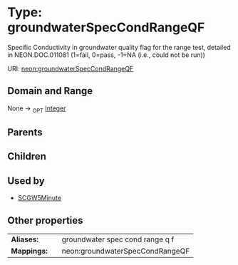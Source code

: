 
# Type: groundwaterSpecCondRangeQF


Specific Conductivity in groundwater quality flag for the range test, detailed in NEON.DOC.011081 (1=fail, 0=pass, -1=NA (i.e., could not be run))

URI: [neon:groundwaterSpecCondRangeQF](https://data.neonscience.org/groundwaterSpecCondRangeQF)


## Domain and Range

None ->  <sub>OPT</sub> [Integer](types/Integer.md)

## Parents


## Children


## Used by

 * [SCGW5Minute](SCGW5Minute.md)

## Other properties

|  |  |  |
| --- | --- | --- |
| **Aliases:** | | groundwater spec cond range q f |
| **Mappings:** | | neon:groundwaterSpecCondRangeQF |

